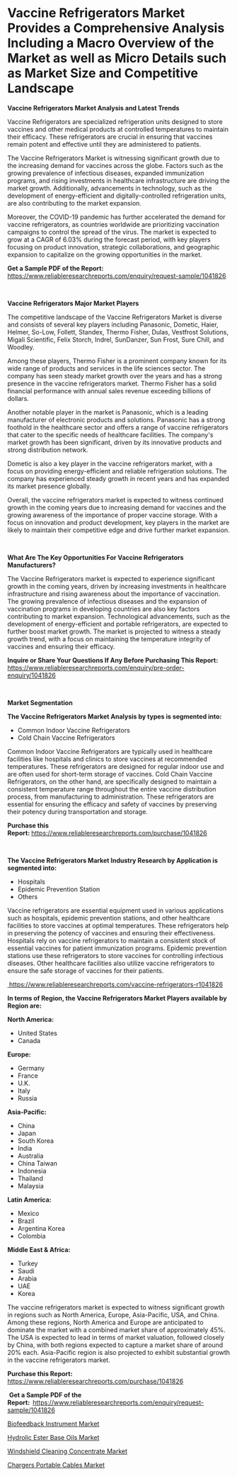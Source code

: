 <p><h1>Vaccine Refrigerators Market Provides a Comprehensive Analysis Including a Macro Overview of the Market as well as Micro Details such as Market Size and Competitive Landscape</h1></p><p><strong>Vaccine Refrigerators Market Analysis and Latest Trends</strong></p>
<p><p>Vaccine Refrigerators are specialized refrigeration units designed to store vaccines and other medical products at controlled temperatures to maintain their efficacy. These refrigerators are crucial in ensuring that vaccines remain potent and effective until they are administered to patients.</p><p>The Vaccine Refrigerators Market is witnessing significant growth due to the increasing demand for vaccines across the globe. Factors such as the growing prevalence of infectious diseases, expanded immunization programs, and rising investments in healthcare infrastructure are driving the market growth. Additionally, advancements in technology, such as the development of energy-efficient and digitally-controlled refrigeration units, are also contributing to the market expansion.</p><p>Moreover, the COVID-19 pandemic has further accelerated the demand for vaccine refrigerators, as countries worldwide are prioritizing vaccination campaigns to control the spread of the virus. The market is expected to grow at a CAGR of 6.03% during the forecast period, with key players focusing on product innovation, strategic collaborations, and geographic expansion to capitalize on the growing opportunities in the market.</p></p>
<p><strong>Get a Sample PDF of the Report:&nbsp;</strong> <a href="https://www.reliableresearchreports.com/enquiry/request-sample/1041826">https://www.reliableresearchreports.com/enquiry/request-sample/1041826</a></p>
<p>&nbsp;</p>
<p><strong>Vaccine Refrigerators Major Market Players</strong></p>
<p><p>The competitive landscape of the Vaccine Refrigerators Market is diverse and consists of several key players including Panasonic, Dometic, Haier, Helmer, So-Low, Follett, Standex, Thermo Fisher, Dulas, Vestfrost Solutions, Migali Scientific, Felix Storch, Indrel, SunDanzer, Sun Frost, Sure Chill, and Woodley.</p><p>Among these players, Thermo Fisher is a prominent company known for its wide range of products and services in the life sciences sector. The company has seen steady market growth over the years and has a strong presence in the vaccine refrigerators market. Thermo Fisher has a solid financial performance with annual sales revenue exceeding billions of dollars.</p><p>Another notable player in the market is Panasonic, which is a leading manufacturer of electronic products and solutions. Panasonic has a strong foothold in the healthcare sector and offers a range of vaccine refrigerators that cater to the specific needs of healthcare facilities. The company's market growth has been significant, driven by its innovative products and strong distribution network.</p><p>Dometic is also a key player in the vaccine refrigerators market, with a focus on providing energy-efficient and reliable refrigeration solutions. The company has experienced steady growth in recent years and has expanded its market presence globally.</p><p>Overall, the vaccine refrigerators market is expected to witness continued growth in the coming years due to increasing demand for vaccines and the growing awareness of the importance of proper vaccine storage. With a focus on innovation and product development, key players in the market are likely to maintain their competitive edge and drive further market expansion.</p></p>
<p>&nbsp;</p>
<p><strong>What Are The Key Opportunities For Vaccine Refrigerators Manufacturers?</strong></p>
<p><p>The Vaccine Refrigerators market is expected to experience significant growth in the coming years, driven by increasing investments in healthcare infrastructure and rising awareness about the importance of vaccination. The growing prevalence of infectious diseases and the expansion of vaccination programs in developing countries are also key factors contributing to market expansion. Technological advancements, such as the development of energy-efficient and portable refrigerators, are expected to further boost market growth. The market is projected to witness a steady growth trend, with a focus on maintaining the temperature integrity of vaccines and ensuring their efficacy.</p></p>
<p><strong>Inquire or Share Your Questions If Any Before Purchasing This Report:</strong> <a href="https://www.reliableresearchreports.com/enquiry/pre-order-enquiry/1041826">https://www.reliableresearchreports.com/enquiry/pre-order-enquiry/1041826</a></p>
<p>&nbsp;</p>
<p><strong>Market Segmentation</strong></p>
<p><strong>The Vaccine Refrigerators Market Analysis by types is segmented into:</strong></p>
<p><ul><li>Common Indoor Vaccine Refrigerators</li><li>Cold Chain Vaccine Refrigerators</li></ul></p>
<p><p>Common Indoor Vaccine Refrigerators are typically used in healthcare facilities like hospitals and clinics to store vaccines at recommended temperatures. These refrigerators are designed for regular indoor use and are often used for short-term storage of vaccines. Cold Chain Vaccine Refrigerators, on the other hand, are specifically designed to maintain a consistent temperature range throughout the entire vaccine distribution process, from manufacturing to administration. These refrigerators are essential for ensuring the efficacy and safety of vaccines by preserving their potency during transportation and storage.</p></p>
<p><strong>Purchase this Report:&nbsp;</strong><a href="https://www.reliableresearchreports.com/purchase/1041826">https://www.reliableresearchreports.com/purchase/1041826</a></p>
<p>&nbsp;</p>
<p><strong>The Vaccine Refrigerators Market Industry Research by Application is segmented into:</strong></p>
<p><ul><li>Hospitals</li><li>Epidemic Prevention Station</li><li>Others</li></ul></p>
<p><p>Vaccine refrigerators are essential equipment used in various applications such as hospitals, epidemic prevention stations, and other healthcare facilities to store vaccines at optimal temperatures. These refrigerators help in preserving the potency of vaccines and ensuring their effectiveness. Hospitals rely on vaccine refrigerators to maintain a consistent stock of essential vaccines for patient immunization programs. Epidemic prevention stations use these refrigerators to store vaccines for controlling infectious diseases. Other healthcare facilities also utilize vaccine refrigerators to ensure the safe storage of vaccines for their patients.</p></p>
<p><a href="https://www.reliableresearchreports.com/vaccine-refrigerators-r1041826">&nbsp;https://www.reliableresearchreports.com/vaccine-refrigerators-r1041826</a></p>
<p><strong>In terms of Region, the Vaccine Refrigerators Market Players available by Region are:</strong></p>
<p>
    <p> <strong> North America: </strong>
        <ul>
            <li>United States</li>
            <li>Canada</li>
        </ul>
        </p> 
    <p> <strong> Europe: </strong>
        <ul>
            <li>Germany</li>
            <li>France</li>
            <li>U.K.</li>
            <li>Italy</li>
            <li>Russia</li>
        </ul>
        </p> 
    <p> <strong> Asia-Pacific: </strong>
        <ul>
            <li>China</li>
            <li>Japan</li>
            <li>South Korea</li>
            <li>India</li>
            <li>Australia</li>
            <li>China Taiwan</li>
            <li>Indonesia</li>
            <li>Thailand</li>
            <li>Malaysia</li>
        </ul>
        </p> 
    <p> <strong> Latin America: </strong>
        <ul>
            <li>Mexico</li>
            <li>Brazil</li>
            <li>Argentina Korea</li>
            <li>Colombia</li>
        </ul>
        </p> 
    <p> <strong> Middle East & Africa: </strong>
        <ul>
            <li>Turkey</li>
            <li>Saudi</li>
            <li>Arabia</li>
            <li>UAE</li>
            <li>Korea</li>
        </ul>
    </p>
    </p>
<p><p>The vaccine refrigerators market is expected to witness significant growth in regions such as North America, Europe, Asia-Pacific, USA, and China. Among these regions, North America and Europe are anticipated to dominate the market with a combined market share of approximately 45%. The USA is expected to lead in terms of market valuation, followed closely by China, with both regions expected to capture a market share of around 20% each. Asia-Pacific region is also projected to exhibit substantial growth in the vaccine refrigerators market.</p></p>
<p><strong>Purchase this Report: </strong><a href="https://www.reliableresearchreports.com/purchase/1041826">https://www.reliableresearchreports.com/purchase/1041826</a></p>
<p>&nbsp;<strong>Get a Sample PDF of the Report:&nbsp;&nbsp;</strong><a href="https://www.reliableresearchreports.com/enquiry/request-sample/1041826">https://www.reliableresearchreports.com/enquiry/request-sample/1041826</a></p>
<p><strong></strong></p>
<p><p><a href="https://github.com/mabutironaldo/Market-Research-Report-List-4/blob/main/biofeedback-instrument-market.md">Biofeedback Instrument Market</a></p><p><a href="https://issuu.com/reportprime-2/docs/hydrolic-ester-base-oils-market-size-2030.pptx">Hydrolic Ester Base Oils Market</a></p><p><a href="https://www.linkedin.com/pulse/analyzing-windshield-cleaning-concentrate-market-global-industry-tqjbc?trackingId=7rcO3EMIbA8x%2BQe%2FEaG1dQ%3D%3D">Windshield Cleaning Concentrate Market</a></p><p><a href="https://www.linkedin.com/pulse/chargers-portable-cables-market-share-evolution-growth-aguyf?trackingId=mq7r%2FGuVvZZNOgKvsRaoNA%3D%3D">Chargers Portable Cables Market</a></p></p>